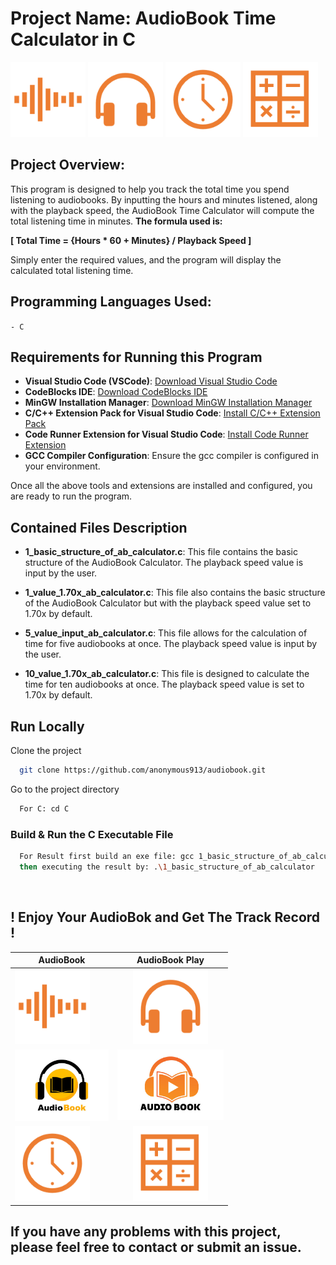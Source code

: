 
# Project Name: AudioBook Time Calculator in C

<img src="Images/image-2.png" alt="audiowave" width="120" alignment="center"/> <img src="Images/image-3.png" alt="microphone" width="120" alignment="center"/> <img src="Images/clock.png" alt="audiowave" width="120" alignment="center"/> <img src="Images/calculator.png" alt="microphone" width="120" alignment="center"/>


## Project Overview:
This program is designed to help you track the total time you spend listening to audiobooks. By inputting the hours and minutes listened, along with the playback speed, the AudioBook Time Calculator will compute the total listening time in minutes. **The formula used is:** 

 **[ Total Time = {Hours * 60 + Minutes} / Playback Speed ]**

Simply enter the required values, and the program will display the calculated total listening time.



## Programming Languages Used:  
``` - C ```



## Requirements for Running this Program

- **Visual Studio Code (VSCode)**: [Download Visual Studio Code](https://code.visualstudio.com/Download)
- **CodeBlocks IDE**: [Download CodeBlocks IDE](https://www.codeblocks.org/downloads/)
- **MinGW Installation Manager**: [Download MinGW Installation Manager](https://sourceforge.net/projects/mingw/)
- **C/C++ Extension Pack for Visual Studio Code**: [Install C/C++ Extension Pack](https://marketplace.visualstudio.com/items?itemName=ms-vscode.cpptools-extension-pack)
- **Code Runner Extension for Visual Studio Code**: [Install Code Runner Extension](https://marketplace.visualstudio.com/items?itemName=formulahendry.code-runner)
- **GCC Compiler Configuration**: Ensure the gcc compiler is configured in your environment.

Once all the above tools and extensions are installed and configured, you are ready to run the program.

## Contained Files Description

- **1_basic_structure_of_ab_calculator.c**: This file contains the basic structure of the AudioBook Calculator. The playback speed value is input by the user.

- **1_value_1.70x_ab_calculator.c**: This file also contains the basic structure of the AudioBook Calculator but with the playback speed value set to 1.70x by default.

- **5_value_input_ab_calculator.c**: This file allows for the calculation of time for five audiobooks at once. The playback speed value is input by the user.

- **10_value_1.70x_ab_calculator.c**: This file is designed to calculate the time for ten audiobooks at once. The playback speed value is set to 1.70x by default.


## Run Locally

Clone the project
```bash
  git clone https://github.com/anonymous913/audiobook.git
```

Go to the project directory

```bash
  For C: cd C 
```

### Build & Run the C Executable File

```bash
  For Result first build an exe file: gcc 1_basic_structure_of_ab_calculator.c -o 1_basic_structure_of_ab_calculator.exe
  then executing the result by: .\1_basic_structure_of_ab_calculator
```  
<br>

## ! Enjoy Your AudioBok and Get The Track Record !

| AudioBook  | AudioBook Play |
| ------------- |:-------------:|
|<img src="Images/image-2.png" alt="audiowave" width="120" alignment="center"/>  |<img src="Images/image-3.png" alt="microphone" width="120" alignment="center"/> |
| <img src="Images/audiobook.png" alt="audiobook" width="150"/>    | <img src="Images/audiobook_play.png" alt="audioplay" width="170"/>    
|<img src="Images/clock.png" alt="clock" width="120" alignment="center"/> |<img src="Images/calculator.png" alt="calculator" width="120" alignment="center"/>|


## If you have any problems with this project, please feel free to contact or submit an issue.